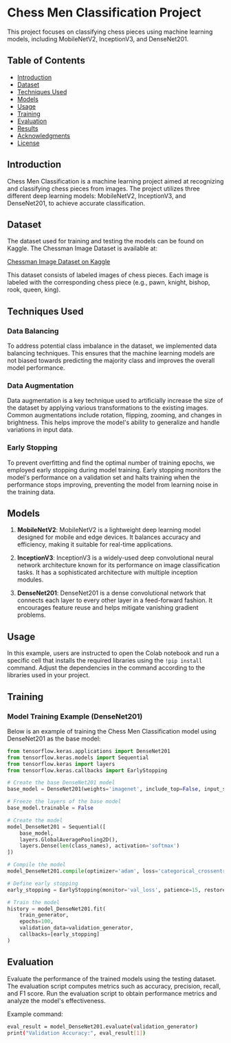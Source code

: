 # Chess Men Classification Project

This project focuses on classifying chess pieces using machine learning models, including MobileNetV2, InceptionV3, and DenseNet201.

## Table of Contents

- [Introduction](#introduction)
- [Dataset](#dataset)
- [Techniques Used](#techniquesUsed)
- [Models](#models)
- [Usage](#usage)
- [Training](#training)
- [Evaluation](#evaluation)
- [Results](#results)
- [Acknowledgments](#acknowledgments)
- [License](#license)

## Introduction

Chess Men Classification is a machine learning project aimed at recognizing and classifying chess pieces from images. The project utilizes three different deep learning models: MobileNetV2, InceptionV3, and DenseNet201, to achieve accurate classification.

## Dataset

The dataset used for training and testing the models can be found on Kaggle. The Chessman Image Dataset is available at:

[Chessman Image Dataset on Kaggle](https://www.kaggle.com/datasets/niteshfre/chessman-image-dataset)

This dataset consists of labeled images of chess pieces. Each image is labeled with the corresponding chess piece (e.g., pawn, knight, bishop, rook, queen, king).


## Techniques Used

### Data Balancing

To address potential class imbalance in the dataset, we implemented data balancing techniques. This ensures that the machine learning models are not biased towards predicting the majority class and improves the overall model performance.

### Data Augmentation

Data augmentation is a key technique used to artificially increase the size of the dataset by applying various transformations to the existing images. Common augmentations include rotation, flipping, zooming, and changes in brightness. This helps improve the model's ability to generalize and handle variations in input data.

### Early Stopping

To prevent overfitting and find the optimal number of training epochs, we employed early stopping during model training. Early stopping monitors the model's performance on a validation set and halts training when the performance stops improving, preventing the model from learning noise in the training data.


## Models

1. **MobileNetV2**: MobileNetV2 is a lightweight deep learning model designed for mobile and edge devices. It balances accuracy and efficiency, making it suitable for real-time applications.

2. **InceptionV3**: InceptionV3 is a widely-used deep convolutional neural network architecture known for its performance on image classification tasks. It has a sophisticated architecture with multiple inception modules.

3. **DenseNet201**: DenseNet201 is a dense convolutional network that connects each layer to every other layer in a feed-forward fashion. It encourages feature reuse and helps mitigate vanishing gradient problems.

## Usage

In this example, users are instructed to open the Colab notebook and run a specific cell that installs the required libraries using the `!pip install` command. Adjust the dependencies in the command according to the libraries used in your project.

## Training

### Model Training Example (DenseNet201)

Below is an example of training the Chess Men Classification model using DenseNet201 as the base model:

```python
from tensorflow.keras.applications import DenseNet201
from tensorflow.keras.models import Sequential
from tensorflow.keras import layers
from tensorflow.keras.callbacks import EarlyStopping

# Create the base DenseNet201 model
base_model = DenseNet201(weights='imagenet', include_top=False, input_shape=(224, 224, 3))

# Freeze the layers of the base model
base_model.trainable = False

# Create the model
model_DenseNet201 = Sequential([
    base_model,
    layers.GlobalAveragePooling2D(),
    layers.Dense(len(class_names), activation='softmax')
])

# Compile the model
model_DenseNet201.compile(optimizer='adam', loss='categorical_crossentropy', metrics=['accuracy'])

# Define early stopping
early_stopping = EarlyStopping(monitor='val_loss', patience=15, restore_best_weights=True)

# Train the model
history = model_DenseNet201.fit(
    train_generator,
    epochs=100,
    validation_data=validation_generator,
    callbacks=[early_stopping]
)

```
## Evaluation

Evaluate the performance of the trained models using the testing dataset. The evaluation script computes metrics such as accuracy, precision, recall, and F1 score. Run the evaluation script to obtain performance metrics and analyze the model's effectiveness.

Example command:

```bash
eval_result = model_DenseNet201.evaluate(validation_generator)
print("Validation Accuracy:", eval_result[1])


